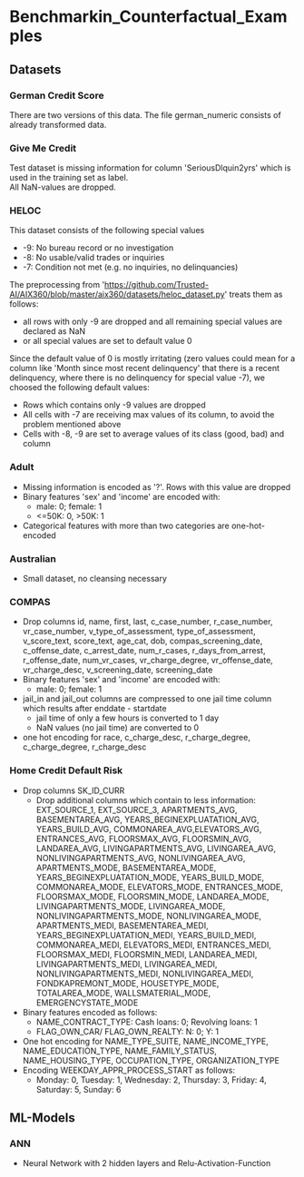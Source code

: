 # Benchmarkin_Counterfactual_Examples  

## Datasets
### German Credit Score  
There are two versions of this data. The file german_numeric consists of already transformed data.  

### Give Me Credit
Test dataset is missing information for column 'SeriousDlquin2yrs' which is used in the training set as label.  
All NaN-values are dropped. 

### HELOC  
This dataset consists of the following special values    

- -9: No bureau record or no investigation
- -8: No usable/valid trades or inquiries
- -7: Condition not met (e.g. no inquiries, no delinquancies)

The preprocessing from 'https://github.com/Trusted-AI/AIX360/blob/master/aix360/datasets/heloc_dataset.py'
treats them as follows:
- all rows with only -9 are dropped and all remaining special values are declared as NaN
- or all special values are set to default value 0

Since the default value of 0 is mostly irritating (zero values could mean for a column like 
'Month since most recent delinquency' that there is a recent delinquency, where there is no delinquency
for special value -7), we choosed the following default values:
- Rows which contains only -9 values are dropped
- All cells with -7 are receiving max values of its column, to avoid the problem mentioned above
- Cells with -8, -9 are set to average values of its class (good, bad) and column

### Adult
- Missing information is encoded as '?'. Rows with this value are dropped
- Binary features 'sex' and 'income' are encoded with:
  - male: 0; female: 1
  - <=50K: 0, >50K: 1
- Categorical features with more than two categories are one-hot-encoded

### Australian
- Small dataset, no cleansing necessary

### COMPAS
- Drop columns id, name, first, last, c_case_number, r_case_number, vr_case_number, 
v_type_of_assessment, type_of_assessment, v_score_text, score_text, age_cat, dob, 
compas_screening_date, c_offense_date, c_arrest_date, num_r_cases, r_days_from_arrest,
r_offense_date, num_vr_cases, vr_charge_degree, vr_offense_date, vr_charge_desc, v_screening_date,
screening_date
- Binary features 'sex' and 'income' are encoded with:
  - male: 0; female: 1
- jail_in and jail_out columns are compressed to one jail time column which results after enddate - startdate
  - jail time of only a few hours is converted to 1 day
  - NaN values (no jail time) are converted to 0
- one hot encoding for race, c_charge_desc, r_charge_degree, c_charge_degree, r_charge_desc

### Home Credit Default Risk
- Drop columns SK_ID_CURR
  - Drop additional columns which contain to less information: EXT_SOURCE_1, EXT_SOURCE_3,
APARTMENTS_AVG,	BASEMENTAREA_AVG, YEARS_BEGINEXPLUATATION_AVG, YEARS_BUILD_AVG, 
COMMONAREA_AVG,ELEVATORS_AVG, ENTRANCES_AVG, FLOORSMAX_AVG, FLOORSMIN_AVG, LANDAREA_AVG, 
LIVINGAPARTMENTS_AVG, LIVINGAREA_AVG, NONLIVINGAPARTMENTS_AVG, NONLIVINGAREA_AVG, APARTMENTS_MODE, 
BASEMENTAREA_MODE, YEARS_BEGINEXPLUATATION_MODE, YEARS_BUILD_MODE, COMMONAREA_MODE, ELEVATORS_MODE, 
ENTRANCES_MODE, FLOORSMAX_MODE, FLOORSMIN_MODE, LANDAREA_MODE, LIVINGAPARTMENTS_MODE, 
LIVINGAREA_MODE, NONLIVINGAPARTMENTS_MODE, NONLIVINGAREA_MODE, APARTMENTS_MEDI, BASEMENTAREA_MEDI,
YEARS_BEGINEXPLUATATION_MEDI, YEARS_BUILD_MEDI, COMMONAREA_MEDI, ELEVATORS_MEDI, ENTRANCES_MEDI, 
FLOORSMAX_MEDI, FLOORSMIN_MEDI, LANDAREA_MEDI, LIVINGAPARTMENTS_MEDI, LIVINGAREA_MEDI, 
NONLIVINGAPARTMENTS_MEDI, NONLIVINGAREA_MEDI, FONDKAPREMONT_MODE, HOUSETYPE_MODE, TOTALAREA_MODE,
WALLSMATERIAL_MODE, EMERGENCYSTATE_MODE
- Binary features encoded as follows:
  - NAME_CONTRACT_TYPE: Cash loans: 0; Revolving loans: 1
  - FLAG_OWN_CAR/ FLAG_OWN_REALTY: N: 0; Y: 1
- One hot encoding for NAME_TYPE_SUITE, NAME_INCOME_TYPE, NAME_EDUCATION_TYPE, NAME_FAMILY_STATUS,
NAME_HOUSING_TYPE, OCCUPATION_TYPE, ORGANIZATION_TYPE
- Encoding WEEKDAY_APPR_PROCESS_START as follows:
  - Monday: 0, Tuesday: 1, Wednesday: 2, Thursday: 3, Friday: 4, Saturday: 5, Sunday: 6

## ML-Models
### ANN
- Neural Network with 2 hidden layers and Relu-Activation-Function
